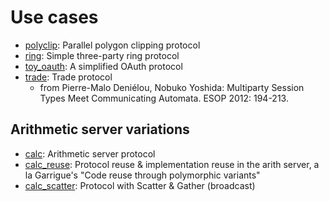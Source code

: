 # Use cases

* [polyclip](polyclip.ml): Parallel polygon clipping protocol
* [ring](ring.ml): Simple three-party ring protocol
* [toy_oauth](toy_oauth): A simplified OAuth protocol
* [trade](trade.ml): Trade protocol
  * from Pierre-Malo Deniélou, Nobuko Yoshida: Multiparty Session Types Meet Communicating Automata. ESOP 2012: 194-213.

## Arithmetic server variations 

* [calc](calc.ml): Arithmetic server protocol
* [calc_reuse](calc_reuse.ml): Protocol reuse & implementation reuse in the arith server, a la Garrigue's "Code reuse through polymorphic variants"
* [calc_scatter](calc_scatter.ml): Protocol with Scatter & Gather (broadcast)

